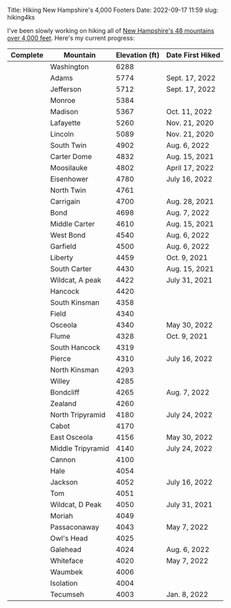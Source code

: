 Title: Hiking New Hampshire's 4,000 Footers
Date: 2022-09-17 11:59
slug: hiking4ks

I've been slowly working on hiking all of <a href="http://4000footers.com/nh.shtml" target="_blank">New Hampshire's 48 mountains over 4,000 feet</a>. Here's my current progress:

|  Complete  | Mountain | Elevation (ft) | Date First Hiked |
|-----------|----------|----------------|------------|
| | Washington | 6288 | |
| <i class="fas fa-check"></i> | Adams | 5774 | Sept. 17, 2022 | <!-- Oct. 11, 2022 -->
| <i class="fas fa-check"></i> | Jefferson | 5712 | Sept. 17, 2022 |
| | Monroe | 5384 | |
| <i class="fas fa-check"></i> | Madison | 5367 | Oct. 11, 2022 |
| <i class="fas fa-check"></i> | Lafayette | 5260 | Nov. 21, 2020 | <!-- Aug. 6, 2022 -->
| <i class="fas fa-check"></i> | Lincoln | 5089 | Nov. 21, 2020 | <!-- Aug. 6, 2022 -->
| <i class="fas fa-check"></i> | South Twin | 4902 | Aug. 6, 2022 |
| <i class="fas fa-check"></i> | Carter Dome | 4832 | Aug. 15, 2021 |
| <i class="fas fa-check"></i> | Moosilauke | 4802 | April 17, 2022 |
| <i class="fas fa-check"></i> | Eisenhower | 4780 | July 16, 2022 |
| | North Twin | 4761 | |
| <i class="fas fa-check"></i> | Carrigain | 4700 | Aug. 28, 2021 |
| <i class="fas fa-check"></i> | Bond | 4698 | Aug. 7, 2022 |
| <i class="fas fa-check"></i> | Middle Carter | 4610 | Aug. 15, 2021 |
| <i class="fas fa-check"></i> | West Bond | 4540 | Aug. 6, 2022 |
| <i class="fas fa-check"></i> | Garfield | 4500 | Aug. 6, 2022 |
| <i class="fas fa-check"></i> | Liberty | 4459 | Oct. 9, 2021 | <!-- Aug. 6, 2022 -->
| <i class="fas fa-check"></i> | South Carter | 4430 | Aug. 15, 2021 |
| <i class="fas fa-check"></i> | Wildcat, A peak | 4422 | July 31, 2021 |
| | Hancock | 4420 | |
| | South Kinsman | 4358 | |
| | Field | 4340 | |
| <i class="fas fa-check"></i> | Osceola | 4340 | May 30, 2022 |
| <i class="fas fa-check"></i> | Flume | 4328 | Oct. 9, 2021 | <!-- Aug. 6, 2022 -->
| | South Hancock | 4319 | |
| <i class="fas fa-check"></i> | Pierce | 4310 | July 16, 2022 |
| | North Kinsman | 4293 | |
| | Willey | 4285 | |
| <i class="fas fa-check"></i> | Bondcliff | 4265 | Aug. 7, 2022 |
| | Zealand | 4260 | |
| <i class="fas fa-check"></i> | North Tripyramid | 4180 | July 24, 2022 |
| | Cabot | 4170 | |
| <i class="fas fa-check"></i> | East Osceola | 4156 | May 30, 2022 |
| <i class="fas fa-check"></i> | Middle Tripyramid | 4140 | July 24, 2022 |
| | Cannon | 4100 | |
| | Hale | 4054 | |
| <i class="fas fa-check"></i> | Jackson | 4052 | July 16, 2022 |
| | Tom | 4051 | |
| <i class="fas fa-check"></i> | Wildcat, D Peak | 4050 | July 31, 2021|
| | Moriah | 4049 | |
| <i class="fas fa-check"></i> | Passaconaway | 4043 |  May 7, 2022 |
| | Owl's Head | 4025 | |
| <i class="fas fa-check"></i> | Galehead | 4024 | Aug. 6, 2022 |
| <i class="fas fa-check"></i> | Whiteface | 4020 | May 7, 2022 |
| | Waumbek | 4006 | |
| | Isolation | 4004 | |
| <i class="fas fa-check"></i> | Tecumseh | 4003 | Jan. 8, 2022|
